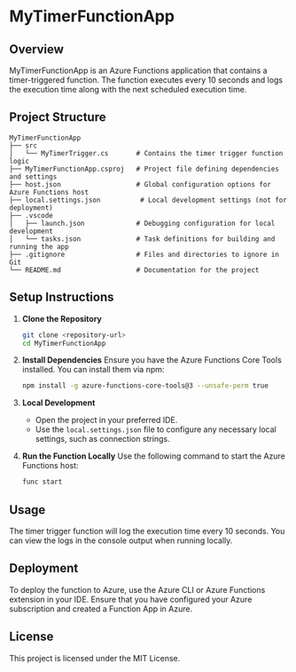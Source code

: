 # MyTimerFunctionApp

## Overview
MyTimerFunctionApp is an Azure Functions application that contains a timer-triggered function. The function executes every 10 seconds and logs the execution time along with the next scheduled execution time.

## Project Structure
```
MyTimerFunctionApp
├── src
│   └── MyTimerTrigger.cs       # Contains the timer trigger function logic
├── MyTimerFunctionApp.csproj   # Project file defining dependencies and settings
├── host.json                   # Global configuration options for Azure Functions host
├── local.settings.json          # Local development settings (not for deployment)
├── .vscode
│   ├── launch.json             # Debugging configuration for local development
│   └── tasks.json              # Task definitions for building and running the app
├── .gitignore                  # Files and directories to ignore in Git
└── README.md                   # Documentation for the project
```

## Setup Instructions
1. **Clone the Repository**
   ```bash
   git clone <repository-url>
   cd MyTimerFunctionApp
   ```

2. **Install Dependencies**
   Ensure you have the Azure Functions Core Tools installed. You can install them via npm:
   ```bash
   npm install -g azure-functions-core-tools@3 --unsafe-perm true
   ```

3. **Local Development**
   - Open the project in your preferred IDE.
   - Use the `local.settings.json` file to configure any necessary local settings, such as connection strings.

4. **Run the Function Locally**
   Use the following command to start the Azure Functions host:
   ```bash
   func start
   ```

## Usage
The timer trigger function will log the execution time every 10 seconds. You can view the logs in the console output when running locally.

## Deployment
To deploy the function to Azure, use the Azure CLI or Azure Functions extension in your IDE. Ensure that you have configured your Azure subscription and created a Function App in Azure.

## License
This project is licensed under the MIT License.